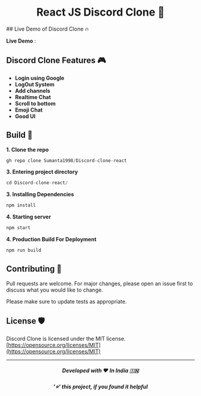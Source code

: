 <h1 align="center">
  React JS Discord Clone 🦄
</h1>
## Live Demo of Discord Clone 🔥

**Live Demo** : <br>


## Discord Clone Features 🎮

- **Login using Google**
- **LogOut System**
- **Add channels**
- **Realtime Chat**
- **Scroll to bottom**
- **Emoji Chat**
- **Good UI**

## Build 🚀

**1. Clone the repo**
```javascript
gh repo clone Sumanta1998/Discord-clone-react
```

**3. Entering project directory**

```javascript
cd Discord-clone-react/
```

**3. Installing Dependencies**
```javascript
npm install
```

**4. Starting server**
```javascript
npm start
```

**4. Production Build For Deployment**
```javascript
npm run build
```

## Contributing 🤗

Pull requests are welcome. For major changes, please open an issue first to discuss what you would like to change.

Please make sure to update tests as appropriate.

## License 🛡️

Discord Clone is licensed under the MIT license. [https://opensource.org/licenses/MIT](https://opensource.org/licenses/MIT)



-----

<h5 align='center'>Developed with ❤️ In India 🇮🇳</h5>
<h5 align='center'>'⭐' this project, if you found it helpful</h5>

